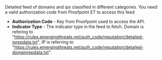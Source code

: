 Detailed feed of domains and ips classified in different categories. You need a valid authorization code from Proofpoint ET to access this feed
* **Authorization Code** - Key from Proofpoint used to access the API.
* **Indicator Type** - The indicator type in the feed to fetch. Domain is refering to "https://rules.emergingthreats.net/auth_code/reputation/detailed-iprepdata.txt", IP is referring to "https://rules.emergingthreats.net/auth_code/reputation/detailed-domainrepdata.txt".